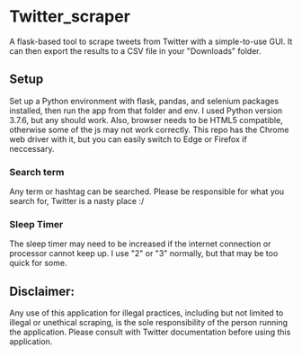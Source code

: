 # Twitter_scraper
A flask-based tool to scrape tweets from Twitter with a simple-to-use GUI. It can then export the results to a CSV file in your "Downloads" folder.

## Setup
Set up a Python environment with flask, pandas, and selenium packages installed, then run the app from that folder and env. I used Python version 3.7.6, but any should work. Also, browser needs to be HTML5 compatible, otherwise some of the js may not work correctly. This repo has the Chrome web driver with it, but you can easily switch to Edge or Firefox if neccessary.

### Search term
Any term or hashtag can be searched. Please be responsible for what you search for, Twitter is a nasty place :/

### Sleep Timer
The sleep timer may need to be increased if the internet connection or processor cannot keep up. I use "2" or "3" normally, but that may be too quick for some.

## Disclaimer:
Any use of this application for illegal practices, including but not limited to illegal or unethical scraping, is the sole responsibility of the person running the application. Please consult with Twitter documentation before using this application.

